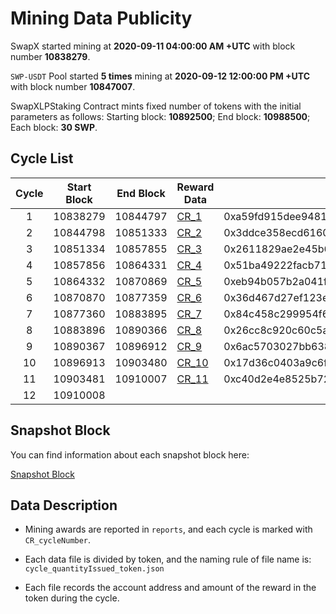 # Mining Data Publicity 

SwapX started mining at **2020-09-11 04:00:00 AM +UTC** with block number **10838279**.

`SWP-USDT` Pool started **5 times** mining at **2020-09-12 12:00:00 PM +UTC** with block number **10847007**.



SwapXLPStaking Contract mints fixed number of tokens with the initial parameters as follows:
Starting block: **10892500**; End block: **10988500**; Each block: **30 SWP**.



## Cycle List

| Cycle | Start Block | End Block | Reward Data | Tree Root |
| :-: | - | - | - | - |
| 1 | 10838279 | 10844797 | [CR_1](reports/CR_1) | 0xa59fd915dee94812ef0828e6494095df8ff1eece87ada1e85ae15a51c061c9d0 |
| 2 | 10844798 | 10851333 | [CR_2](reports/CR_2) | 0x3ddce358ecd6160fbb30a16230100be4d884e839ba4cde64129b2c19f2a892f2 |
| 3 | 10851334 | 10857855 | [CR_3](reports/CR_3) | 0x2611829ae2e45b60c4adc0299b07f45237ac82b17522c5786da78001b9616e73 |
| 4 | 10857856 | 10864331 | [CR_4](reports/CR_4) | 0x51ba49222facb712d52e1b14b52475eb5f8a9345f7fc0aa7fa1f1eb898ffeb91 |
| 5 | 10864332 | 10870869 | [CR_5](reports/CR_5) | 0xeb94b057b2a041f0803e9b654d90abd3c75285ff61cb0d5c86c8941126a9d721 |
| 6 | 10870870 | 10877359 | [CR_6](reports/CR_6) | 0x36d467d27ef123e48c83550ef2d4b633b7709c7a703461c9e02b13d2db7c05a7 |
| 7 | 10877360 | 10883895 | [CR_7](reports/CR_7) | 0x84c458c299954f65bd427a8832f0a3467b5325af8cd6c267a4619f045855fb31 |
| 8 | 10883896 | 10890366 | [CR_8](reports/CR_8) | 0x26cc8c920c60c5ae22aa842e05752c10a73250114876c1223ef944dfd9a88a23 |
| 9 | 10890367 | 10896912 | [CR_9](reports/CR_9) | 0x6ac5703027bb6385597ec2549bc7759c0c1fea8165f71b7c4f22750f876ba14a |
| 10 | 10896913 | 10903480 | [CR_10](reports/CR_10) | 0x17d36c0403a9c6fb75df0af579e6a0bf415b0c51c24ffe22cb0b55cedbec760f |
| 11 | 10903481 | 10910007 | [CR_11](reports/CR_11) | 0xc40d2e4e8525b72626bef64a80d470a0e71184529f0f2517a367ee30afe8ea6a |
| 12 | 10910008 |  |  |  |






##  Snapshot Block

You can find information about each snapshot block here:

[Snapshot Block](snapshot.json)



## Data Description

- Mining awards are reported in `reports`, and each cycle is marked with `CR_cycleNumber`.

- Each data file is divided by token, and the naming rule of file name is: `cycle_quantityIssued_token.json` 

- Each file records the account address and amount of the reward in the token during the cycle.